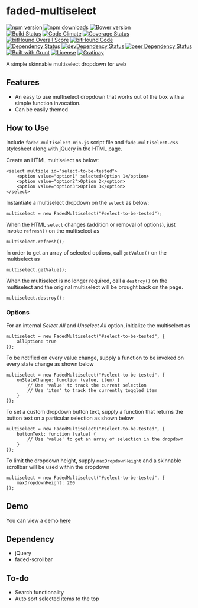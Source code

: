 # faded-multiselect

[![npm version](https://badge.fury.io/js/faded-multiselect.svg)](https://badge.fury.io/js/faded-multiselect)
[![npm downloads](https://img.shields.io/npm/dt/faded-multiselect.svg)](https://www.npmjs.com/package/faded-multiselect)
[![Bower version](https://badge.fury.io/bo/faded-multiselect.svg)](https://badge.fury.io/bo/faded-multiselect)  
[![Build Status](https://travis-ci.org/myTerminal/faded-multiselect.svg?branch=master)](https://travis-ci.org/myTerminal/faded-multiselect)
[![Code Climate](https://codeclimate.com/github/myTerminal/faded-multiselect.png)](https://codeclimate.com/github/myTerminal/faded-multiselect)
[![Coverage Status](https://img.shields.io/coveralls/myTerminal/faded-multiselect.svg)](https://coveralls.io/r/myTerminal/faded-multiselect?branch=master)
[![bitHound Overall Score](https://www.bithound.io/github/myTerminal/faded-multiselect/badges/score.svg)](https://www.bithound.io/github/myTerminal/faded-multiselect)
[![bitHound Code](https://www.bithound.io/github/myTerminal/faded-multiselect/badges/code.svg)](https://www.bithound.io/github/myTerminal/faded-multiselect)  
[![Dependency Status](https://david-dm.org/myTerminal/faded-multiselect.svg)](https://david-dm.org/myTerminal/faded-multiselect)
[![devDependency Status](https://david-dm.org/myTerminal/faded-multiselect/dev-status.svg)](https://david-dm.org/myTerminal/faded-multiselect#info=devDependencies)
[![peer Dependency Status](https://david-dm.org/myTerminal/faded-multiselect/peer-status.svg)](https://david-dm.org/myTerminal/faded-multiselect#info=peerDependencies)  
[![Built with Grunt](https://cdn.gruntjs.com/builtwith.png)](http://gruntjs.com/)
[![License](https://img.shields.io/badge/LICENSE-GPL%20v3.0-blue.svg)](https://www.gnu.org/licenses/gpl.html)
[![Gratipay](http://img.shields.io/gratipay/myTerminal.svg)](https://gratipay.com/myTerminal)

A simple skinnable multiselect dropdown for web

## Features

* An easy to use multiselect dropdown that works out of the box with a simple function invocation.
* Can be easily themed

## How to Use

Include `faded-multiselect.min.js` script file and `fade-multiselect.css` stylesheet along with jQuery in the HTML page.

Create an HTML multiselect as below:

    <select multiple id="select-to-be-tested">
        <option value="option1" selected>Option 1</option>
        <option value="option2">Option 2</option>
        <option value="option3">Option 3</option>
    </select>

Instantiate a multiselect dropdown on the `select` as below:

    multiselect = new FadedMultiselect("#select-to-be-tested");

When the HTML `select` changes (addition or removal of options), just invoke `refresh()` on the multiselect as

    multiselect.refresh();

In order to get an array of selected options, call `getValue()` on the multiselect as

    multiselect.getValue();

When the multiselect is no longer required, call a `destroy()` on the multiselect and the original multiselect will be brought back on the page.

    multiselect.destroy();

### Options

For an internal *Select All* and *Unselect All* option, initialize the multiselect as

    multiselect = new FadedMultiselect("#select-to-be-tested", {
        allOption: true
    });

To be notified on every value change, supply a function to be invoked on every state change as shown below

    multiselect = new FadedMultiselect("#select-to-be-tested", {
        onStateChange: function (value, item) {
            // Use 'value' to track the current selection
            // Use 'item' to track the currently toggled item
        }
    });

To set a custom dropdown button text, supply a function that returns the button text on a particular selection as shown below

    multiselect = new FadedMultiselect("#select-to-be-tested", {
        buttonText: function (value) {
            // Use 'value' to get an array of selection in the dropdown
        }
    });

To limit the dropdown height, supply `maxDropdownHeight` and a skinnable scrollbar will be used within the dropdown

    multiselect = new FadedMultiselect("#select-to-be-tested", {
        maxDropdownHeight: 200
    });

## Demo

You can view a demo [here](https://myterminal.github.io/faded-multiselect/example/)

## Dependency

* jQuery
* faded-scrollbar

## To-do

* Search functionality
* Auto sort selected items to the top
